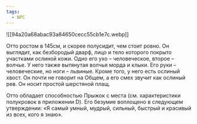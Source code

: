 ```yaml
---
tags:
  - NPC
---
```

![[94a20a68abac93a84650cecc55cb1e7c.webp]]

Отто ростом в 145см, и скорее полусидит, чем стоит ровно. Он выглядит, как безбородый дварф, лицо и тело которого покрыто участками ослиной кожи. Одно его ухо – человеческое, второе – волчье. У него также вытянутая волчья морда и клыки. Его руки – человеческие, но ноги – львиные. Кроме того, у него есть ослиный хвост. Он почти не говорит на Общем, а его смех звучит как ослиный рев. Он носит простой шерстяной плащ.

Отто обладает способностью Прыжок с места (см. характеристики полукровок в приложении D). Его безумие воплощено в следующем утверждении: «Я самый умный, мудрый, сильный, быстрый и красивый из всех, кого я знаю».
